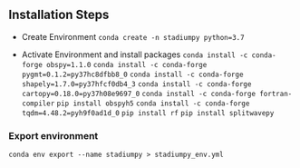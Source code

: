 
## Installation Steps

- Create Environment
`conda create -n stadiumpy python=3.7`

- Activate Environment and install packages
`conda install -c conda-forge obspy=1.1.0`
`conda install -c conda-forge pygmt=0.1.2=py37hc8dfbb8_0`
`conda install -c conda-forge shapely=1.7.0=py37hfcf0db4_3`
`conda install -c conda-forge cartopy=0.18.0=py37h08e9697_0`
`conda install -c conda-forge fortran-compiler`
`pip install obspyh5`
`conda install -c conda-forge tqdm=4.48.2=pyh9f0ad1d_0`
`pip install rf`
`pip install splitwavepy`

### Export environment
`conda env export --name stadiumpy > stadiumpy_env.yml`